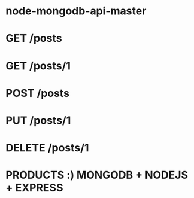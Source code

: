 # node-mongodb-api-master
# GET    /posts
# GET    /posts/1
# POST   /posts
# PUT    /posts/1
# DELETE /posts/1
# PRODUCTS :) MONGODB + NODEJS + EXPRESS 

